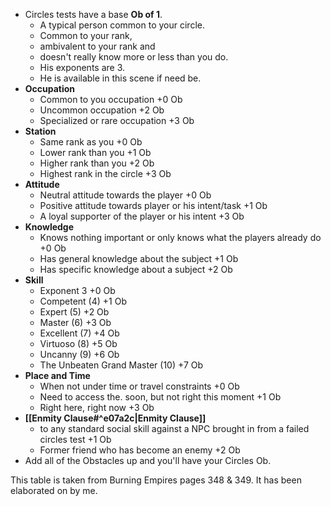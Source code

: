- Circles tests have a base **Ob of 1**. 
	- A typical person common to your circle. 
	- Common to your rank, 
	- ambivalent to your rank and 
	- doesn't really know more or less than you do. 
	- His exponents are 3. 
	- He is available in this scene if need be. 
- **Occupation**
	- Common to you occupation +0 Ob
	- Uncommon occupation +2 Ob
	- Specialized or rare occupation +3 Ob
- **Station**
	- Same rank as you +0 Ob
	- Lower rank than you +1 Ob
	- Higher rank than you +2 Ob
	- Highest rank in the circle +3 Ob
- **Attitude**
	- Neutral attitude towards the player +0 Ob
	- Positive attitude towards player or his intent/task +1 Ob
	- A loyal supporter of the player or his intent +3 Ob
- **Knowledge**
	- Knows nothing important or only knows what the players already do +0 Ob
	- Has general knowledge about the subject +1 Ob
	- Has specific knowledge about a subject +2 Ob
- **Skill**
	- Exponent 3 +0 Ob
	- Competent (4) +1 Ob
	- Expert (5) +2 Ob
	- Master (6) +3 Ob
	- Excellent (7) +4 Ob
	- Virtuoso (8) +5 Ob
	- Uncanny (9) +6 Ob
	- The Unbeaten Grand Master (10) +7 Ob
- **Place and Time**
	- When not under time or travel constraints +0 Ob
	- Need to access the. soon, but not right this moment +1 Ob
	- Right here, right now +3 Ob
- **[[Enmity Clause#^e07a2c|Enmity Clause]]**
	- to any standard social skill against a NPC brought in from a failed circles test +1 Ob
	- Former friend who has become an enemy +2 Ob
- Add all of the Obstacles up and you'll have your Circles Ob. 

This table is taken from Burning Empires pages 348 & 349. It has been elaborated on by me. 